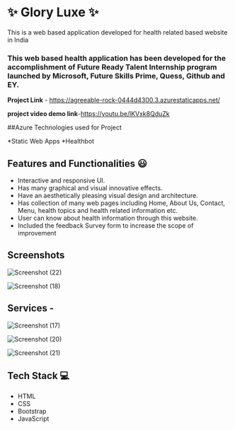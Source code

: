 # ✨ Glory Luxe ✨

This is a web based application developed for health related based website in India

### This web based health application has been developed for the accomplishment of Future Ready Talent Internship program launched by Microsoft, Future Skills Prime, Quess, Github and EY.


**Project Link** - https://agreeable-rock-0444d4300.3.azurestaticapps.net/

**project video demo link**-https://youtu.be/lKVxk8QduZk

##Azure Technologies used for Project

*Static Web Apps
*Healthbot

## Features and Functionalities 😃

- Interactive and responsive UI.
- Has many graphical and visual innovative effects.
- Have an aesthetically pleasing visual design and architecture.
- Has collection of many web pages including Home, About Us, Contact, Menu, health topics and health related information etc.
- User can know about health information through this website.
- Included the feedback Survey form to increase the scope of improvement 

## Screenshots

![Screenshot (22)](https://github.com/Sreeja12122002/project18/assets/124040855/318e3417-652f-436c-b532-8c8dd5ffc138)

![Screenshot (18)](https://github.com/Sreeja12122002/project18/assets/124040855/528bc058-6d32-42cf-9424-eb7cb4a37590)


## Services -

![Screenshot (17)](https://github.com/Sreeja12122002/project18/assets/124040855/0e4b99e6-1010-49e4-b9e2-45a12e3f8851)

![Screenshot (20)](https://github.com/Sreeja12122002/project18/assets/124040855/35d765da-3a1a-4690-92a2-ec193a1f7ff1)

![Screenshot (21)](https://github.com/Sreeja12122002/project18/assets/124040855/f3a52480-7b28-4f18-b4eb-41fab090e4d5)


## Tech Stack 💻

- HTML
- CSS
- Bootstrap
- JavaScript
